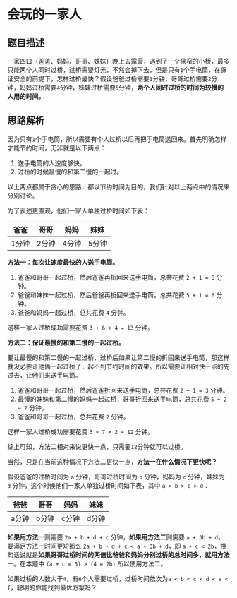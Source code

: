 # 会玩的一家人

## 题目描述

一家四口（爸爸、妈妈、哥哥、妹妹）晚上去露营，遇到了一个狭窄的小桥，最多只能两个人同时过桥，过桥需要灯光，不然会掉下去，但是只有`1`个手电筒，在保证安全的前提下，怎样过桥最快？假设爸爸过桥需要`1`分钟，哥哥过桥需要`2`分钟，妈妈过桥需要`4`分钟，妹妹过桥需要`5`分钟，**两个人同时过桥的时间为较慢的人用的时间。**

## 思路解析

因为只有`1`个手电筒，所以需要有个人过桥以后再把手电筒送回来。首先明确怎样才能节约时间，无非就是以下两点：

1. 送手电筒的人速度够快。
2. 过桥的时候最慢的和第二慢的一起过。

以上两点都属于贪心的思路，都以节约时间为目的，我们针对以上两点中的情况来分别讨论。

为了表述更直观，他们一家人单独过桥时间如下表：

|爸爸 | 哥哥 | 妈妈 | 妹妹 |
| :----: | :----: | :----: | :----: |
| 1分钟 | 2分钟 | 4分钟 | 5分钟 | 

**方法一：每次让速度最快的人送手电筒。**

1. 爸爸和哥哥一起过桥，然后爸爸再折回来送手电筒，总共花费 `2 + 1 = 3` 分钟。
2. 爸爸和妹妹一起过桥，然后爸爸再折回来送手电筒，总共花费 `5 + 1 = 6` 分钟。
3. 爸爸和妈妈一起过桥，总共花费 `4` 分钟。

这样一家人过桥成功需要花费 `3 + 6 + 4 = 13` 分钟。

**方法二：保证最慢的和第二慢的一起过桥。**

要让最慢的和第二慢的一起过桥，过桥后如果让第二慢的折回来送手电筒，那这样就没必要让他俩一起过桥了，起不到节约时间的效果。所以需要让相对快一点的先过去，让他们来送手电筒。

1. 爸爸和哥哥一起过桥，然后爸爸折回来送手电筒，总共花费 `2 + 1 = 3` 分钟。
2. 最慢的妹妹和第二慢的妈妈一起过桥，哥哥折回来送手电筒，总共花费 `5 + 2 = 7` 分钟。
3. 爸爸和哥哥一起过桥，总共花费 `2` 分钟。

这样一家人过桥成功需要花费 `3 + 7 + 2 = 12` 分钟。

综上可知，方法二相对来说更快一点，只需要`12`分钟就可以过桥。

当然，只是在当前这种情况下方法二更快一点，**方法一在什么情况下更快呢？**

假设爸爸的过桥时间为 `a` 分钟，哥哥过桥时间为 `b` 分钟，妈妈为 `c` 分钟，妹妹为 `d` 分钟，这个时候他们一家人单独过桥时间如下表，其中 `a > b > c > d`：

|爸爸 | 哥哥 | 妈妈 | 妹妹 |
| :----: | :----: | :----: | :----: |
| a分钟 | b分钟 | c分钟 | d分钟 | 

**如果用方法一**则需要 `2a + b + d + c` 分钟，**如果用方法二**则需要 `a + 3b + d`，要满足方法一时间更短那么 `2a + b + d + c < a + 3b + d`，即 `a + c < 2b`，换句话说就是**如果哥哥过桥时间的两倍比爸爸和妈妈分别过桥的总时间多，就用方法一**。在本题中 `(a + c = 5) > (4 = 2b)` 所以使用方法二。

如果过桥的人数大于`4`，有`6`个人需要过桥，过桥时间依次为`a < b < c < d < e < f`，聪明的你能找到最优方案吗？


